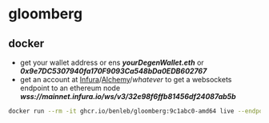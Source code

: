 # gloomberg

## docker
- get your wallet address or ens
  ***yourDegenWallet.eth*** or ***0x9e7DC5307940fa170F9093Ca548bDa0EDB602767***
- get an account at [Infura](https://infura.io)/[Alchemy](https://www.alchemy.com)/*whatever* to get a websockets endpoint to an ethereum node
  ***wss://mainnet.infura.io/ws/v3/32e98f6ffb81456df24087ab5b***

```bash
docker run --rm -it ghcr.io/benleb/gloomberg:9c1abc0-amd64 live --endpoints="wss://mainnet.infura.io/ws/v3/32e98f6ffb81456df24087ab5b" --wallets="yourDegenWallet.eth"
```
